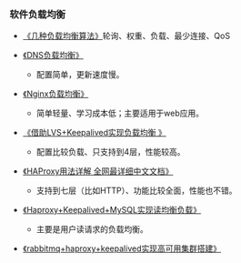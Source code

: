 ### 软件负载均衡

* [《几种负载均衡算法》](https://www.cnblogs.com/tianzhiliang/articles/2317808.html)轮询、权重、负载、最少连接、QoS

* [《DNS负载均衡》](https://coderxing.gitbooks.io/architecture-evolution/di-san-pian-ff1a-bu-luo/611-dns-fang-shi.html)

  * 配置简单，更新速度慢。

* [《Nginx负载均衡》](https://coderxing.gitbooks.io/architecture-evolution/di-san-pian-ff1a-bu-luo/613-nginx-fu-zai-jun-heng.html)

  * 简单轻量、学习成本低；主要适用于web应用。

* [《借助LVS+Keepalived实现负载均衡 》](https://www.cnblogs.com/edisonchou/p/4281978.html)

  * 配置比较负载、只支持到4层，性能较高。

* [《HAProxy用法详解 全网最详细中文文档》](http://www.ttlsa.com/linux/haproxy-study-tutorial/)

  * 支持到七层（比如HTTP）、功能比较全面，性能也不错。

* [《Haproxy+Keepalived+MySQL实现读均衡负载》](http://blog.itpub.net/25704976/viewspace-1319781/)

  * 主要是用户读请求的负载均衡。

* [《rabbitmq+haproxy+keepalived实现高可用集群搭建》](https://www.cnblogs.com/lylife/p/5584019.html)



